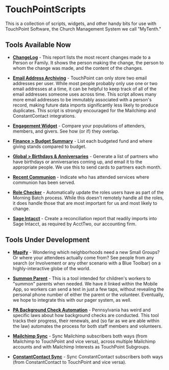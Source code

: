 # TouchPointScripts
This is a collection of scripts, widgets, and other handy bits for use with TouchPoint Software, the Church Management 
System we call "MyTenth." 

## Tools Available Now

- [**ChangeLog**](ChangeLog) - This report lists the most recent changes made to a Person or Family.  It shows the person 
making the change, the person to whom the change was made, and the content of the changes.

- [**Email Address Archiving**](EmailAddressArchiving) - TouchPoint can only store two email addresses per user.  While most
people probably only use one or two email addresses at a time, it can be helpful to keep track of all of the email addresses
someone uses across time.  This script allows many more email addresses to be immutably associated with a person's record,
making future data imports significantly less likely to produce duplicates.  This script is strongly encouraged for the 
Mailchimp and ConstantContact integrations. 

- [**Engagement Widget**](EngagementWidget) - Compare your populations of attenders, members, and givers. See how (or if) they
overlap.
  
- [**Finance > Budget Summary**](Finance%20Reports) - List each budgeted fund and where giving stands compared to budget.
  
- [**Global > Birthdays & Anniversaries**](Global%20Reports) - Generate a list of partners who have birthdays or 
anniversaries coming up, and email it to the appropriate people.  We use this to send cards to partners each month.
  
- [**Recent Communion**](RecentCommunion) - Indicate who has attended services where communion has been served.

- [**Role Checker**](RoleChecker) - Automatically update the roles users have as part of the Morning Batch process.  While
this doesn't remotely handle all the roles, it does handle those that are most important for us and most likely to change.

- [**Sage Intacct**](SageIntacct) - Create a reconciliation report that readily imports into Sage Intacct, as required by
AcctTwo, our accounting firm. 

## Tools Under Development

- [**Mapify**](Mapify) - Wondering which neighborhoods need a new Small Groups?  Or where your attendees actually come from?  See 
people from any search (or Involvement or any other scenario with a Blue Toolbar) on a highly-interactive globe of the world.

- [**Summon Parent**](SummonParent) - This is a tool intended for children's workers to "summon" parents when needed.  We have it 
linked within the Mobile App, so workers can send a text in just a few taps, without revealing the personal phone number of either 
the parent or the volunteer.  Eventually, we hope to integrate this with our pager system, as well. 

- [**PA Background Check Automation**](BackgroundChecks) - Pennsylvania has weird and specific laws about how background 
checks are conducted.  This tool tracks their progress, their renewals, and (so far as we are able within the law) automates 
the process for both staff members and volunteers. 

- [**Mailchimp Sync**](Mailchimp) - Sync Mailchimp subscribers both ways (from Mailchimp to TouchPoint and vice versa), 
across multiple Mailchimp accounts and with Mailchimp Interests as TouchPoint Subgroups.

- [**ConstantContact Sync**](ConstantContact) - Sync ConstantContact subscribers both ways (from ConstantContact to 
TouchPoint and vice versa). 
